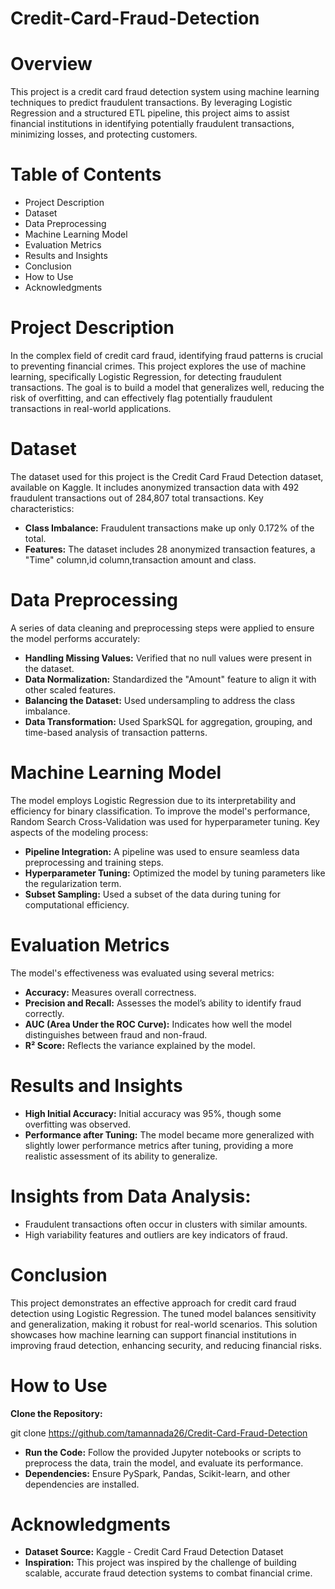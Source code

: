 # Credit-Card-Fraud-Detection

# **Overview**
This project is a credit card fraud detection system using machine learning techniques to predict fraudulent transactions. By leveraging Logistic Regression and a structured ETL pipeline, this project aims to assist financial institutions in identifying potentially fraudulent transactions, minimizing losses, and protecting customers.

# **Table of Contents**
- Project Description
- Dataset
- Data Preprocessing
- Machine Learning Model
- Evaluation Metrics
- Results and Insights
- Conclusion
- How to Use
- Acknowledgments

# **Project Description**
In the complex field of credit card fraud, identifying fraud patterns is crucial to preventing financial crimes. This project explores the use of machine learning, specifically Logistic Regression, for detecting fraudulent transactions. The goal is to build a model that generalizes well, reducing the risk of overfitting, and can effectively flag potentially fraudulent transactions in real-world applications.

# **Dataset**
The dataset used for this project is the Credit Card Fraud Detection dataset, available on Kaggle. It includes anonymized transaction data with 492 fraudulent transactions out of 284,807 total transactions. Key characteristics:

- **Class Imbalance:** Fraudulent transactions make up only 0.172% of the total.
- **Features:** The dataset includes 28 anonymized transaction features, a "Time" column,id column,transaction amount and class.
# **Data Preprocessing**
A series of data cleaning and preprocessing steps were applied to ensure the model performs accurately:

- **Handling Missing Values:** Verified that no null values were present in the dataset.
- **Data Normalization:** Standardized the "Amount" feature to align it with other scaled features.
- **Balancing the Dataset:** Used undersampling to address the class imbalance.
- **Data Transformation:** Used SparkSQL for aggregation, grouping, and time-based analysis of transaction patterns.

# **Machine Learning Model**
The model employs Logistic Regression due to its interpretability and efficiency for binary classification. To improve the model's performance, Random Search Cross-Validation was used for hyperparameter tuning. Key aspects of the modeling process:

- **Pipeline Integration:** A pipeline was used to ensure seamless data preprocessing and training steps.
- **Hyperparameter Tuning:** Optimized the model by tuning parameters like the regularization term.
- **Subset Sampling:** Used a subset of the data during tuning for computational efficiency.

# **Evaluation Metrics**
The model's effectiveness was evaluated using several metrics:

- **Accuracy:** Measures overall correctness.
- **Precision and Recall:** Assesses the model’s ability to identify fraud correctly.
- **AUC (Area Under the ROC Curve):** Indicates how well the model distinguishes between fraud and non-fraud.
- **R² Score:** Reflects the variance explained by the model.

# **Results and Insights**
- **High Initial Accuracy:** Initial accuracy was 95%, though some overfitting was observed.
- **Performance after Tuning:** The model became more generalized with slightly lower performance metrics after tuning, providing a more realistic assessment of its ability to generalize.

# **Insights from Data Analysis:**
- Fraudulent transactions often occur in clusters with similar amounts.
- High variability features and outliers are key indicators of fraud.
 # Conclusion
This project demonstrates an effective approach for credit card fraud detection using Logistic Regression. The tuned model balances sensitivity and generalization, making it robust for real-world scenarios. This solution showcases how machine learning can support financial institutions in improving fraud detection, enhancing security, and reducing financial risks.

# How to Use
**Clone the Repository:**

git clone https://github.com/tamannada26/Credit-Card-Fraud-Detection

- **Run the Code:** Follow the provided Jupyter notebooks or scripts to preprocess the data, train the model, and evaluate its performance.
- **Dependencies:** Ensure PySpark, Pandas, Scikit-learn, and other dependencies are installed.
# Acknowledgments
- **Dataset Source:** Kaggle - Credit Card Fraud Detection Dataset
- **Inspiration:** This project was inspired by the challenge of building scalable, accurate fraud detection systems to combat financial crime.
